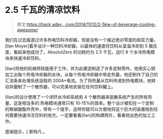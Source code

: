 # 2.5 千瓦的清凉饮料

> 原文:[https://hack aday . com/2014/11/12/2-5kw-of-beverage-cooling-awesome/](https://hackaday.com/2014/11/12/2-5kw-of-beverage-cooling-awesomeness/)

我们在过去报道过许多热电饮料冷却器，但是没有一个接近绝对零度的疯狂力量。[Ilan Moyer]着手设计一种饮料冷却器，以最快的速度将饮料从室温冷却到 5 摄氏度，看起来他成功了。AbsolutZero 的功耗约为 2.5 千瓦，运行 8 个水冷热电模块来快速冷却饮料。

[Ilan]将他的机械师技能用于工作，并为此建造制造了许多定制零件。他用实心铜加工出每个热电冷却器的水块，从每个热电冷却器中带走热量。他还制作了自己的汇流条来处理系统汲取的 200A+电流。为了将热量从饮料传递到热电模块，他转动并磨制了一个散热器，可以完美地安装在任何饮料罐上。

[Ilan]的设计使用了一个闭环水冷却系统和 4 个散热器来驱散系统产生的所有热量，这是相当多的:热电模块通常只有 10-15%的效率。整个设计被扣在一个定制的聚碳酸酯外壳中，带有一个提手，这样你就可以方便地将这个巨大的装置拖到任何需要快速冷冻饮料的地方。一定要看看[Ilan]的构建照片，看看他出色的加工工作。

感谢提示，[ 斯特凡 。